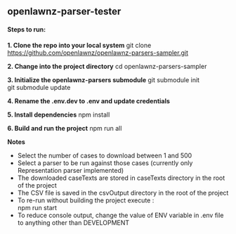## openlawnz-parser-tester

#### Steps to run:

**1. Clone the repo into your local system**
    git clone https://github.com/openlawnz/openlawnz-parsers-sampler.git  


**2. Change into the project directory**
    cd openlawnz-parsers-sampler   


**3. Initialize the openlawnz-parsers submodule**
    git submodule init  
    git submodule update  


**4. Rename the .env.dev to .env and update credentials**

**5. Install dependencies**
    npm install 

**6. Build and run the project**
    npm run all  
 

**Notes**
- Select the number of cases to download between 1 and 500  
- Select a parser to be run against those cases (currently only Representation parser implemented)  
- The downloaded caseTexts are stored in caseTexts directory in the root of the project  
- The CSV file is saved  in the csvOutput directory in the root of the project   
- To re-run without building the project execute :  
    npm run start  
- To reduce console output, change the value of ENV variable in .env file to anything other than DEVELOPMENT  